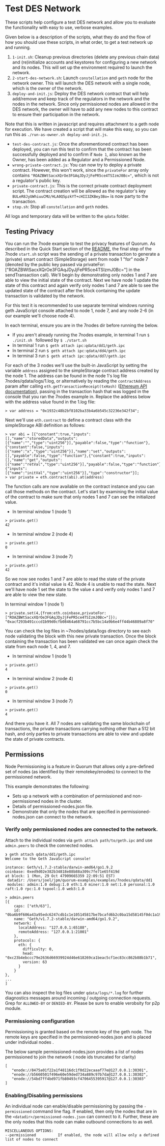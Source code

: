 # Test DES Network

These scripts help configure a test DES network and allow you to evaluate the functionality with easy to use, verbose examples.

Given below is a description of the scripts, what they do and the flow of how you should use these scripts, in what order, to get a test network up and running.

  1. `1-init.sh`: Cleanup previous directories (delete any previous chain data) and (re)initialize accounts and keystores for configuring a new network and its nodes. This will set up the environment required to launch the network.
  2. `2-start-des-network.sh`: Launch `constellation` and `geth` node for the network owner. This will launch the DES network with a single node, which is the owner of the network.
  3. `deploy-and-init.js`: Deploy the DES network contract that will help add/remove and keep track of the regulators in the network and the nodes in the network. Since only permissioned nodes are allowed in the DES network, the owner will have to add any new nodes to this contract to ensure their participation in the network. 

  Note that this is written in javascript and requires attachment to a geth node for execution. We have created a script that will make this easy, so you can run this as `./run-as-owner.sh deploy-and-init.js`.

  - `test-des-contract.js`: Once the aforementioned contract has been deployed, you can run this test to confirm that the contract has been successfully deployed and to confirm if `Node 1`, also known as the Owner, has been added as a Regulator and a Permissioned Node.
  - `wrong-private-contract.js`: You can now try to deploy a private contract. However, this won't work, since the `privateFor` array only contains `"ROAZBWtSacxXQrOe3FGAqJDyJjFePR5ce4TSIzmJ0Bc="`, which is not a regulator's public key.
  - `private-contract.js`: This is the correct private contract deployment script. The contract creation will be allowed as the regulator's key `BULeR8JyUWhiuuCMU/HLA0Q5pzkYT+cHII3ZKBey3Bo=` is now party to the transaction.
  - `stop.sh`: Stop all `constellation` and `geth` nodes.

All logs and temporary data will be written to the `qdata` folder.

## Testing Privacy
You can run the 7node example to test the privacy features of Quorum. As described in the Quick Start section of the [README](https://github.com/jpmorganchase/quorum), the final step of the 7node `start.sh` script was the sending of a private transaction to generate a (private) smart contract (SimpleStorage) sent from node 1 "for" node 7 (denoted by the public key passed via privateFor: ["ROAZBWtSacxXQrOe3FGAqJDyJjFePR5ce4TSIzmJ0Bc="] in the sendTransaction call). We'll begin by demonstrating only nodes 1 and 7 are able to view the initial state of the contract. Next we have node 1 update the state of this contract and again verify only nodes 1 and 7 are able to see the updated state of the contract after the block containing the update transaction is validated by the network.

For this test it is recommended to use separate terminal windows running geth JavaScript console attached to node 1, node 7, and any node 2-6 (in our example we'll choose node 4).

In each terminal, ensure you are in the 7nodes dir before running the below.

* If you aren't already running the 7nodes example, in terminal 1 run ``$ ./init.sh `` followed by ``$ ./start.sh ``
* In terminal 1 run ``$ geth attach ipc:qdata/dd1/geth.ipc``
* In terminal 2 run ``$ geth attach ipc:qdata/dd4/geth.ipc``
* In terminal 3 run ``$ geth attach ipc:qdata/dd7/geth.ipc``

For each of the 3 nodes we'll use the built-in JavaScript by setting the variable ```address``` assigned to the simpleStorage contract address created by the node 1. The address can be found in the node 1's log file 7nodes/qdata/logs/1.log, or alternatively by reading the `contractAddress` param after calling `eth.getTransactionReceipt(txHash)` ([Ethereum API documentation](https://github.com/ethereum/wiki/wiki/JavaScript-API#web3ethgettransactionreceipt)), passing in the transaction hash that was logged in the console that you ran the 7nodes example in. Replace the address below with the address value found in the 1.log file:
```
> var address = "0x1932c48b2bf8102ba33b4a6b545c32236e342f34";
```
Next we'll use ```eth.contract``` to define a contract class with the simpleStorage ABI definition as follows:
```
> var abi = [{"constant":true,"inputs":[],"name":"storedData","outputs":[{"name":"","type":"uint256"}],"payable":false,"type":"function"},{"constant":false,"inputs":[{"name":"x","type":"uint256"}],"name":"set","outputs":[],"payable":false,"type":"function"},{"constant":true,"inputs":[],"name":"get","outputs":[{"name":"retVal","type":"uint256"}],"payable":false,"type":"function"},{"inputs":[{"name":"initVal","type":"uint256"}],"type":"constructor"}];
> var private = eth.contract(abi).at(address)
```
The function calls are now available on the contract instance and you can call those methods on the contract. Let's start by examining the initial value of the contract to make sure that only nodes 1 and 7 can see the initialized value.
* In terminal window 1 (node 1)
```
> private.get()
42
```
* In terminal window 2 (node 4)
```
> private.get()
0
```
* In terminal window 3 (node 7)
```
> private.get()
42
```

So we now see nodes 1 and 7 are able to read the state of the private contract and it's initial value is 42. Node 4 is unable to read the state. Next we'll have node 1 set the state to the value `4` and verify only nodes 1 and 7 are able to view the new state.

In terminal window 1 (node 1)
```
> private.set(4,{from:eth.coinbase,privateFor:["ROAZBWtSacxXQrOe3FGAqJDyJjFePR5ce4TSIzmJ0Bc="]});
"0xacf293b491cccd1b99d0cfb08464a68791cc7b5bc14a9b6e4ff44b46889a8f70"
```
You can check the log files in ~7nodes/qdata/logs directory to see each node validating the block with this new private transaction. Once the block containing the transaction has been validated we can once again check the state from each node 1, 4, and 7.
* In terminal window 1 (node 1)
```
> private.get()
4
```
* In terminal window 2 (node 4)
```
> private.get()
0
```
* In terminal window 3 (node 7)
```
> private.get()
4
```
And there you have it. All 7 nodes are validating the same blockchain of transactions, the private transactions carrying nothing other than a 512 bit hash, and only parties to private transactions are able to view and update the state of private contracts.


## Permissions

Node Permissioning is a feature in Quorum that allows only a pre-defined set of nodes (as identified by their remotekey/enodes) to connect to the permissioned network.

This example demonstrates the following:
* Sets up a network with a combination of permissioned and non-permissioned nodes in the cluster.
* Details of permissioned-nodes.json file.
* Demonstrate that only the nodes that are specified in permissioned-nodes.json can connect to the network.

### Verify only permissioned nodes are connected to the network.

Attach to the individual nodes via
  `geth attach path/to/geth.ipc` and use `admin.peers` to check the connected nodes.

```
❯ geth attach qdata/dd1/geth.ipc
Welcome to the Geth JavaScript console!

instance: Geth/v1.7.2-stable/darwin-amd64/go1.9.2
coinbase: 0xed9d02e382b34818e88b88a309c7fe71e65f419d
at block: 1 (Mon, 29 Oct 47909665359 22:09:51 EST)
 datadir: /Users/joel/jpm/quorum-examples/examples/7nodes/qdata/dd1
 modules: admin:1.0 debug:1.0 eth:1.0 miner:1.0 net:1.0 personal:1.0 raft:1.0 rpc:1.0 txpool:1.0 web3:1.0

> admin.peers
[{
    caps: ["eth/63"],
    id: "0ba6b9f606a43a95edc6247cdb1c1e105145817be7bcafd6b2c0ba15d58145f0dc1a194f70ba73cd6f4cdd6864edc7687f311254c7555cc32e4d45aeb1b80416",
    name: "Geth/v1.7.2-stable/darwin-amd64/go1.9.2",
    network: {
      localAddress: "127.0.0.1:65188",
      remoteAddress: "127.0.0.1:21001"
    },
    protocols: {
      eth: {
        difficulty: 0,
        head: "0xc23b4ebccc79e2636d66939924d46e618269ca1beac5cf1ec83cc862b88b1b71",
        version: 63
      }
    }
},
...
]
```

You can also inspect the log files under `qdata/logs/*.log` for further diagnostics messages around incoming / outgoing connection requests. Grep for `ALLOWED-BY` or `DENIED-BY`. Please be sure to enable verobsity for p2p module.

### Permissioning configuration

Permissioning is granted based on the remote key of the geth node. The remote keys are specified in the permissioned-nodes.json and is placed under individual nodes <datadir>.

The below sample permissioned-nodes.json provides a list of nodes permissioned to join the network ( node ids truncated for clarity)

```
[
   "enode://8475a01f22a1f48116dc1f0d22ecaaaf77e@127.0.0.1:30301",
   "enode://b5660501f496e60e59ded734a889c97b7da@127.0.0.1:30302",
   "enode://54bd7ff4bd971fb80493cf4706455395917@127.0.0.1:30303"
]
```

### Enabling/Disabling permissions

An individual node can enable/disable permissioning by passing the `-permissioned` command line flag. If enabled, then only the nodes that are in the `<datadir>/permissioned-nodes.json` can connect to it. Further, these are the only nodes that this node can make outbound connections to as well.

```
MISCELLANEOUS OPTIONS:
--permissioned          If enabled, the node will allow only a defined list of nodes to connect
```


